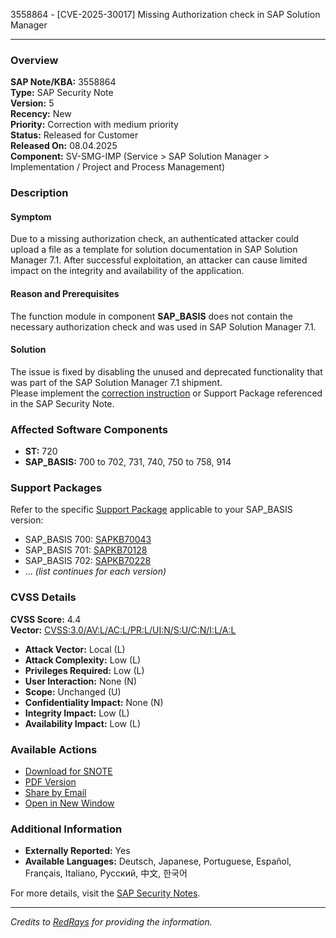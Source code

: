 3558864 - [CVE-2025-30017] Missing Authorization check in SAP Solution Manager

---

### Overview
**SAP Note/KBA:** 3558864  
**Type:** SAP Security Note  
**Version:** 5  
**Recency:** New  
**Priority:** Correction with medium priority  
**Status:** Released for Customer  
**Released On:** 08.04.2025  
**Component:** SV-SMG-IMP (Service > SAP Solution Manager > Implementation / Project and Process Management)

### Description

#### Symptom
Due to a missing authorization check, an authenticated attacker could upload a file as a template for solution documentation in SAP Solution Manager 7.1. After successful exploitation, an attacker can cause limited impact on the integrity and availability of the application.

#### Reason and Prerequisites
The function module in component **SAP_BASIS** does not contain the necessary authorization check and was used in SAP Solution Manager 7.1.

#### Solution
The issue is fixed by disabling the unused and deprecated functionality that was part of the SAP Solution Manager 7.1 shipment.  
Please implement the [correction instruction](https://me.sap.com/corrins/0003558864/41) or Support Package referenced in the SAP Security Note.

### Affected Software Components
- **ST:** 720
- **SAP_BASIS:** 700 to 702, 731, 740, 750 to 758, 914

### Support Packages
Refer to the specific [Support Package](https://me.sap.com/supportpackage/SAPKB70043) applicable to your SAP_BASIS version:
- SAP_BASIS 700: [SAPKB70043](https://me.sap.com/supportpackage/SAPKB70043)
- SAP_BASIS 701: [SAPKB70128](https://me.sap.com/supportpackage/SAPKB70128)
- SAP_BASIS 702: [SAPKB70228](https://me.sap.com/supportpackage/SAPKB70228)
- ... *(list continues for each version)*

### CVSS Details
**CVSS Score:** 4.4  
**Vector:** [CVSS:3.0/AV:L/AC:L/PR:L/UI:N/S:U/C:N/I:L/A:L](https://www.cve.org/CVERecord?id=CVE-2025-30017)

- **Attack Vector:** Local (L)
- **Attack Complexity:** Low (L)
- **Privileges Required:** Low (L)
- **User Interaction:** None (N)
- **Scope:** Unchanged (U)
- **Confidentiality Impact:** None (N)
- **Integrity Impact:** Low (L)
- **Availability Impact:** Low (L)

### Available Actions
- [Download for SNOTE](https://me.sap.com/notes/0040000000380912025)
- [PDF Version](https://me.sap.com/support/sfm/notes/print/0003558864?language=en-US&token=95ACC4670DCF649A3B1BAA5377CCD799)
- [Share by Email](https://me.sap.com/notes/3558864/share)
- [Open in New Window](https://me.sap.com/notes/3558864/open)

### Additional Information
- **Externally Reported:** Yes
- **Available Languages:** Deutsch, Japanese, Portuguese, Español, Français, Italiano, Русский, 中文, 한국어

For more details, visit the [SAP Security Notes](https://me.sap.com/notes/3558864).

---
*Credits to [RedRays](https://redrays.io) for providing the information.*